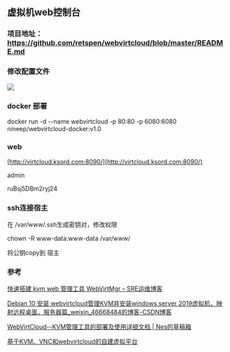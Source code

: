 ## 虚拟机web控制台

### 项目地址：https://github.com/retspen/webvirtcloud/blob/master/README.md



### 修改配置文件

![](/Users/wps/Library/Application%20Support/marktext/images/2023-08-25-13-45-31-image.png)



### docker 部署

docker run -d --name webvirtcloud -p 80:80 -p 6080:6080 nineep/webvirtcloud-docker:v1.0



### web

[http://virtcloud.ksord.com:8090/](http://virtcloud.ksord.com:8090/)

admin

ruBsj5DBm2ryj24



### ssh连接宿主

在 /var/www/.ssh生成密钥对，修改权限

chown -R www-data:www-data /var/www/

将公钥copy到 宿主



### 参考

[快速搭建 kvm web 管理工具 WebVirtMgr – SRE运维博客](https://www.cnsre.cn/posts/211117937177/)

[Debian 10 安装 webvirtcloud管理KVM并安装windows server 2019虚拟机，映射远程桌面，服务器篇_weixin_46668484的博客-CSDN博客](https://blog.csdn.net/weixin_46668484/article/details/130610842)

[WebVirtCloud--KVM管理工具的部署及使用详细文档 | Nes的草稿箱](https://nestealin.com/25f60e5a/#toc-heading-8)

[基于KVM、VNC和webvirtcloud的自建虚拟平台](https://baijiahao.baidu.com/s?id=1641370894958619458)
